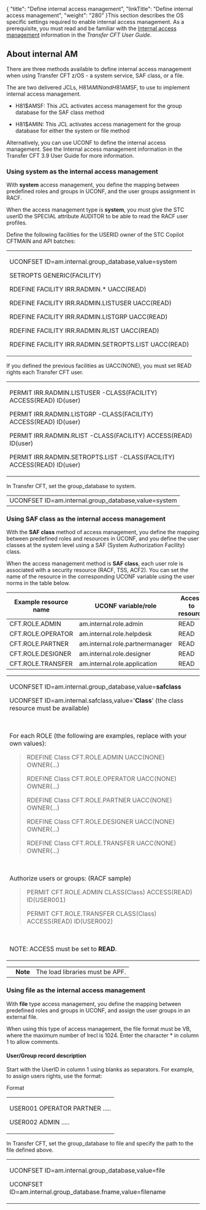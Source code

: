 {
    "title": "Define internal access management",
    "linkTitle": "Define internal access management",
    "weight": "280"
}This section describes the OS specific settings required to enable internal access management. As a prerequisite, you must read and be familiar with the [Internal access management](https://docs.axway.com/bundle/TransferCFT_38_UsersGuide_allOS_en_HTML5/page/Content/internal_access_mgt/internal_a_m_start_here.htm) information in the *Transfer CFT User Guide*.

## About internal AM

There are three methods available to define internal access management when using Transfer CFT z/OS - a system service, SAF class, or a file.

The are two delivered JCLs, H81$AMIN and H81$AMSF, to use to implement internal access management.

-   H81$AMSF: This JCL activates access management for the group database for the SAF class method
-   H81$AMIN: This JCL activates access management for the group database for either the system or file method

Alternatively, you can use UCONF to define the internal access management. See the Internal access management information in the Transfer CFT 3.9 User Guide for more information.

### Using system as the internal access management

With **system** access management, you define the mapping between predefined roles and groups in UCONF, and the user groups assignment in RACF.

When the access management type is **system**, you must give the STC userID the SPECIAL attribute AUDITOR to be able to read the RACF user profiles.

Define the following facilities for the USERID owner of the STC Copilot CFTMAIN and API batches:

<table cellspacing="0">
   <col/>
   <tbody>
      <tr>
         <td>
            <p>UCONFSET ID=am.internal.group_database,value=system</p>
            <p>SETROPTS GENERIC(FACILITY)</p>
            <p>RDEFINE  FACILITY IRR.RADMIN.*             UACC(READ)</p>
            <p>RDEFINE  FACILITY IRR.RADMIN.LISTUSER      UACC(READ)</p>
            <p>RDEFINE  FACILITY IRR.RADMIN.LISTGRP       UACC(READ)</p>
            <p>RDEFINE  FACILITY IRR.RADMIN.RLIST         UACC(READ)</p>
            <p>RDEFINE  FACILITY IRR.RADMIN.SETROPTS.LIST UACC(READ)</p>
         </td>
      </tr>
   </tbody>
</table>

If you defined the previous facilities as UACC(NONE), you must set READ rights each Transfer CFT user.

<table cellspacing="0">
   <col/>
   <tbody>
      <tr>
         <td>
            <p>PERMIT IRR.RADMIN.LISTUSER                               -CLASS(FACILITY) ACCESS(READ)    ID(user)</p>
            <p>PERMIT IRR.RADMIN.LISTGRP                                -CLASS(FACILITY) ACCESS(READ)    ID(user)</p>
            <p>PERMIT IRR.RADMIN.RLIST                                  -CLASS(FACILITY) ACCESS(READ)    ID(user)</p>
            <p>PERMIT IRR.RADMIN.SETROPTS.LIST                          -CLASS(FACILITY) ACCESS(READ)    ID(user)</p>
         </td>
      </tr>
   </tbody>
</table>

In Transfer CFT, set the group\_database to system.

<table cellspacing="0">
   <col/>
   <tbody>
      <tr>
         <td>UCONFSET ID=am.internal.group_database,value=system         </td>
      </tr>
   </tbody>
</table>

### Using SAF class as the internal access management

With the **SAF class** method of access management, you define the mapping between predefined roles and resources in UCONF, and you define the user classes at the system level using a SAF (System Authorization Facility) class.

When the access management method is **SAF class**, each user role is associated with a security resource (RACF, TSS, ACF2). You can set the name of the resource in the corresponding UCONF variable using the user norms in the table below.

<table cellspacing="0">
   <col/>
   <col/>
   <col/>
   <thead>
      <tr>
         <th>Example resource	 name 	</th>
         <th>UCONF variable/role</th>
         <th>Access to resource</th>
      </tr>
   </thead>
   <tbody>
      <tr>
         <td>CFT.ROLE.ADMIN         </td>
         <td>	am.internal.role.admin         </td>
         <td>READ         </td>
      </tr>
      <tr>
         <td>CFT.ROLE.OPERATOR         </td>
         <td>	am.internal.role.helpdesk         </td>
         <td>READ         </td>
      </tr>
      <tr>
         <td>CFT.ROLE.PARTNER         </td>
         <td>am.internal.role.partnermanager         </td>
         <td>READ         </td>
      </tr>
      <tr>
         <td>CFT.ROLE.DESIGNER         </td>
         <td> 	am.internal.role.designer         </td>
         <td>READ         </td>
      </tr>
      <tr>
         <td>CFT.ROLE.TRANSFER         </td>
         <td>	am.internal.role.application         </td>
         <td>READ         </td>
      </tr>
   </tbody>
</table>

<table cellspacing="0">
   <col/>
   <tbody>
      <tr>
         <td>
            <p>UCONFSET ID=am.internal.group_database,value=<b>safclass</b></p>
            <p>UCONFSET ID=am.internal.safclass,value='<b>Class</b>' (the class resource must be available)</p>
            <p> </p>
            <p>For each ROLE (the following are  examples, replace with your own values):</p>
<div>
<blockquote>
            <p>RDEFINE Class CFT.ROLE.ADMIN UACC(NONE) OWNER(...)</p>
            <p>RDEFINE Class CFT.ROLE.OPERATOR UACC(NONE) OWNER(...)</p>
            <p>RDEFINE Class CFT.ROLE.PARTNER UACC(NONE) OWNER(...)</p>
            <p>RDEFINE Class CFT.ROLE.DESIGNER UACC(NONE) OWNER(...)</p>
            <p>RDEFINE Class CFT.ROLE.TRANSFER UACC(NONE) OWNER(...)</p>
</blockquote>
</div>
            <p> </p>
            <p>Authorize users or groups: (RACF sample)</p>
<div>
<blockquote>
            <p>PERMIT CFT.ROLE.ADMIN CLASS(Class) ACCESS(READ) ID(USER001)</p>
            <p>PERMIT CFT.ROLE.TRANSFER CLASS(Class) ACCESS(READ) ID(USER002)</p>
</blockquote>
</div>
            <p> </p>
            <p>NOTE: ACCESS must be set to <b>READ</b>.</p>
         </td>
      </tr>
   </tbody>
</table>

<table cellpadding="0" cellspacing="0">
   <col/>
   <col/>
   <col/>
      <tr>
         <td valign="top">         </td>
         <td valign="top"><span><b>Note</b></span>
         </td>
         <td data-mc-autonum="&lt;b&gt;Note&lt;/b&gt;" valign="top">The load libraries must be APF.         </td>
      </tr>
</table>

### Using file as the internal access management

With **file** type access management, you define the mapping between predefined roles and groups in UCONF, and assign the user groups in an external file.

When using this type of access management, the file format must be VB, where the maximum number of lrecl is 1024. Enter the character \* in column 1 to allow comments.

#### User/Group record description

Start with the UserID in column 1 using blanks as separators. For example, to assign users rights, use the format:

Format

<table cellspacing="0">
   <col/>
   <tbody>
      <tr>
         <td>
            <p>USER001 OPERATOR PARTNER .....</p>
            <p>USER002 ADMIN  ..... </p>
         </td>
      </tr>
   </tbody>
</table>

In Transfer CFT, set the group\_database to file and specify the path to the file defined above.

<table cellspacing="0">
   <col/>
   <tbody>
      <tr>
         <td>
            <p>UCONFSET ID=am.internal.group_database,value=file</p>
            <p>UCONFSET ID=am.internal.group_database.fname,value=filename</p>
         </td>
      </tr>
   </tbody>
</table>
